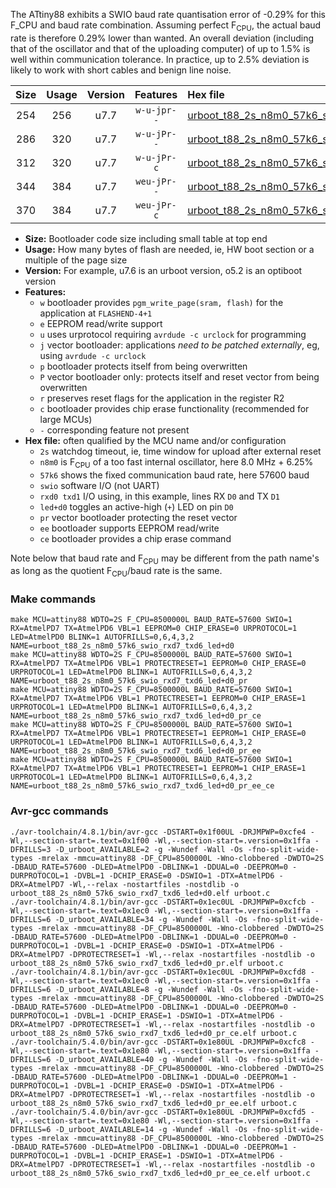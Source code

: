 The ATtiny88 exhibits a SWIO baud rate quantisation error of -0.29% for this F_CPU and baud rate combination. Assuming perfect F<sub>CPU</sub>, the actual baud rate is therefore 0.29% lower than wanted. An overall deviation (including that of the oscillator and that of the uploading computer) of up to 1.5% is well within communication tolerance. In practice, up to 2.5% deviation is likely to work with short cables and benign line noise.

|Size|Usage|Version|Features|Hex file|
|:-:|:-:|:-:|:-:|:--|
|254|256|u7.7|`w-u-jpr--`|[urboot_t88_2s_n8m0_57k6_swio_rxd7_txd6_led+d0.hex](https://raw.githubusercontent.com/stefanrueger/urboot.hex/main/u7.7/mcus/attiny88/watchdog_2_s/internal_oscillator_n%2B6.25%25/%2B8m000000_hz/%2B%2B57k6_baud/swio_rxd7_txd6/led%2Bd0/urboot_t88_2s_n8m0_57k6_swio_rxd7_txd6_led%2Bd0.hex)|
|286|320|u7.7|`w-u-jPr--`|[urboot_t88_2s_n8m0_57k6_swio_rxd7_txd6_led+d0_pr.hex](https://raw.githubusercontent.com/stefanrueger/urboot.hex/main/u7.7/mcus/attiny88/watchdog_2_s/internal_oscillator_n%2B6.25%25/%2B8m000000_hz/%2B%2B57k6_baud/swio_rxd7_txd6/led%2Bd0/urboot_t88_2s_n8m0_57k6_swio_rxd7_txd6_led%2Bd0_pr.hex)|
|312|320|u7.7|`w-u-jPr-c`|[urboot_t88_2s_n8m0_57k6_swio_rxd7_txd6_led+d0_pr_ce.hex](https://raw.githubusercontent.com/stefanrueger/urboot.hex/main/u7.7/mcus/attiny88/watchdog_2_s/internal_oscillator_n%2B6.25%25/%2B8m000000_hz/%2B%2B57k6_baud/swio_rxd7_txd6/led%2Bd0/urboot_t88_2s_n8m0_57k6_swio_rxd7_txd6_led%2Bd0_pr_ce.hex)|
|344|384|u7.7|`weu-jPr--`|[urboot_t88_2s_n8m0_57k6_swio_rxd7_txd6_led+d0_pr_ee.hex](https://raw.githubusercontent.com/stefanrueger/urboot.hex/main/u7.7/mcus/attiny88/watchdog_2_s/internal_oscillator_n%2B6.25%25/%2B8m000000_hz/%2B%2B57k6_baud/swio_rxd7_txd6/led%2Bd0/urboot_t88_2s_n8m0_57k6_swio_rxd7_txd6_led%2Bd0_pr_ee.hex)|
|370|384|u7.7|`weu-jPr-c`|[urboot_t88_2s_n8m0_57k6_swio_rxd7_txd6_led+d0_pr_ee_ce.hex](https://raw.githubusercontent.com/stefanrueger/urboot.hex/main/u7.7/mcus/attiny88/watchdog_2_s/internal_oscillator_n%2B6.25%25/%2B8m000000_hz/%2B%2B57k6_baud/swio_rxd7_txd6/led%2Bd0/urboot_t88_2s_n8m0_57k6_swio_rxd7_txd6_led%2Bd0_pr_ee_ce.hex)|

- **Size:** Bootloader code size including small table at top end
- **Usage:** How many bytes of flash are needed, ie, HW boot section or a multiple of the page size
- **Version:** For example, u7.6 is an urboot version, o5.2 is an optiboot version
- **Features:**
  + `w` bootloader provides `pgm_write_page(sram, flash)` for the application at `FLASHEND-4+1`
  + `e` EEPROM read/write support
  + `u` uses urprotocol requiring `avrdude -c urclock` for programming
  + `j` vector bootloader: applications *need to be patched externally*, eg, using `avrdude -c urclock`
  + `p` bootloader protects itself from being overwritten
  + `P` vector bootloader only: protects itself and reset vector from being overwritten
  + `r` preserves reset flags for the application in the register R2
  + `c` bootloader provides chip erase functionality (recommended for large MCUs)
  + `-` corresponding feature not present
- **Hex file:** often qualified by the MCU name and/or configuration
  + `2s` watchdog timeout, ie, time window for upload after external reset
  + `n8m0` is F<sub>CPU</sub> of a too fast internal oscillator, here 8.0 MHz + 6.25%
  + `57k6` shows the fixed communication baud rate, here 57600 baud
  + `swio` software I/O (not UART)
  + `rxd0 txd1` I/O using, in this example, lines RX `D0` and TX `D1`
  + `led+d0` toggles an active-high (`+`) LED on pin `D0`
  + `pr` vector bootloader protecting the reset vector
  + `ee` bootloader supports EEPROM read/write
  + `ce` bootloader provides a chip erase command


Note below that baud rate and F<sub>CPU</sub> may be different from the path name's as long as the quotient F<sub>CPU</sub>/baud rate is the same.

### Make commands
```
make MCU=attiny88 WDTO=2S F_CPU=8500000L BAUD_RATE=57600 SWIO=1 RX=AtmelPD7 TX=AtmelPD6 VBL=1 EEPROM=0 CHIP_ERASE=0 URPROTOCOL=1 LED=AtmelPD0 BLINK=1 AUTOFRILLS=0,6,4,3,2 NAME=urboot_t88_2s_n8m0_57k6_swio_rxd7_txd6_led+d0
make MCU=attiny88 WDTO=2S F_CPU=8500000L BAUD_RATE=57600 SWIO=1 RX=AtmelPD7 TX=AtmelPD6 VBL=1 PROTECTRESET=1 EEPROM=0 CHIP_ERASE=0 URPROTOCOL=1 LED=AtmelPD0 BLINK=1 AUTOFRILLS=0,6,4,3,2 NAME=urboot_t88_2s_n8m0_57k6_swio_rxd7_txd6_led+d0_pr
make MCU=attiny88 WDTO=2S F_CPU=8500000L BAUD_RATE=57600 SWIO=1 RX=AtmelPD7 TX=AtmelPD6 VBL=1 PROTECTRESET=1 EEPROM=0 CHIP_ERASE=1 URPROTOCOL=1 LED=AtmelPD0 BLINK=1 AUTOFRILLS=0,6,4,3,2 NAME=urboot_t88_2s_n8m0_57k6_swio_rxd7_txd6_led+d0_pr_ce
make MCU=attiny88 WDTO=2S F_CPU=8500000L BAUD_RATE=57600 SWIO=1 RX=AtmelPD7 TX=AtmelPD6 VBL=1 PROTECTRESET=1 EEPROM=1 CHIP_ERASE=0 URPROTOCOL=1 LED=AtmelPD0 BLINK=1 AUTOFRILLS=0,6,4,3,2 NAME=urboot_t88_2s_n8m0_57k6_swio_rxd7_txd6_led+d0_pr_ee
make MCU=attiny88 WDTO=2S F_CPU=8500000L BAUD_RATE=57600 SWIO=1 RX=AtmelPD7 TX=AtmelPD6 VBL=1 PROTECTRESET=1 EEPROM=1 CHIP_ERASE=1 URPROTOCOL=1 LED=AtmelPD0 BLINK=1 AUTOFRILLS=0,6,4,3,2 NAME=urboot_t88_2s_n8m0_57k6_swio_rxd7_txd6_led+d0_pr_ee_ce
```

### Avr-gcc commands
```
./avr-toolchain/4.8.1/bin/avr-gcc -DSTART=0x1f00UL -DRJMPWP=0xcfe4 -Wl,--section-start=.text=0x1f00 -Wl,--section-start=.version=0x1ffa -DFRILLS=3 -D_urboot_AVAILABLE=2 -g -Wundef -Wall -Os -fno-split-wide-types -mrelax -mmcu=attiny88 -DF_CPU=8500000L -Wno-clobbered -DWDTO=2S -DBAUD_RATE=57600 -DLED=AtmelPD0 -DBLINK=1 -DDUAL=0 -DEEPROM=0 -DURPROTOCOL=1 -DVBL=1 -DCHIP_ERASE=0 -DSWIO=1 -DTX=AtmelPD6 -DRX=AtmelPD7 -Wl,--relax -nostartfiles -nostdlib -o urboot_t88_2s_n8m0_57k6_swio_rxd7_txd6_led+d0.elf urboot.c
./avr-toolchain/4.8.1/bin/avr-gcc -DSTART=0x1ec0UL -DRJMPWP=0xcfcb -Wl,--section-start=.text=0x1ec0 -Wl,--section-start=.version=0x1ffa -DFRILLS=6 -D_urboot_AVAILABLE=34 -g -Wundef -Wall -Os -fno-split-wide-types -mrelax -mmcu=attiny88 -DF_CPU=8500000L -Wno-clobbered -DWDTO=2S -DBAUD_RATE=57600 -DLED=AtmelPD0 -DBLINK=1 -DDUAL=0 -DEEPROM=0 -DURPROTOCOL=1 -DVBL=1 -DCHIP_ERASE=0 -DSWIO=1 -DTX=AtmelPD6 -DRX=AtmelPD7 -DPROTECTRESET=1 -Wl,--relax -nostartfiles -nostdlib -o urboot_t88_2s_n8m0_57k6_swio_rxd7_txd6_led+d0_pr.elf urboot.c
./avr-toolchain/4.8.1/bin/avr-gcc -DSTART=0x1ec0UL -DRJMPWP=0xcfd8 -Wl,--section-start=.text=0x1ec0 -Wl,--section-start=.version=0x1ffa -DFRILLS=6 -D_urboot_AVAILABLE=8 -g -Wundef -Wall -Os -fno-split-wide-types -mrelax -mmcu=attiny88 -DF_CPU=8500000L -Wno-clobbered -DWDTO=2S -DBAUD_RATE=57600 -DLED=AtmelPD0 -DBLINK=1 -DDUAL=0 -DEEPROM=0 -DURPROTOCOL=1 -DVBL=1 -DCHIP_ERASE=1 -DSWIO=1 -DTX=AtmelPD6 -DRX=AtmelPD7 -DPROTECTRESET=1 -Wl,--relax -nostartfiles -nostdlib -o urboot_t88_2s_n8m0_57k6_swio_rxd7_txd6_led+d0_pr_ce.elf urboot.c
./avr-toolchain/5.4.0/bin/avr-gcc -DSTART=0x1e80UL -DRJMPWP=0xcfc8 -Wl,--section-start=.text=0x1e80 -Wl,--section-start=.version=0x1ffa -DFRILLS=6 -D_urboot_AVAILABLE=40 -g -Wundef -Wall -Os -fno-split-wide-types -mrelax -mmcu=attiny88 -DF_CPU=8500000L -Wno-clobbered -DWDTO=2S -DBAUD_RATE=57600 -DLED=AtmelPD0 -DBLINK=1 -DDUAL=0 -DEEPROM=1 -DURPROTOCOL=1 -DVBL=1 -DCHIP_ERASE=0 -DSWIO=1 -DTX=AtmelPD6 -DRX=AtmelPD7 -DPROTECTRESET=1 -Wl,--relax -nostartfiles -nostdlib -o urboot_t88_2s_n8m0_57k6_swio_rxd7_txd6_led+d0_pr_ee.elf urboot.c
./avr-toolchain/5.4.0/bin/avr-gcc -DSTART=0x1e80UL -DRJMPWP=0xcfd5 -Wl,--section-start=.text=0x1e80 -Wl,--section-start=.version=0x1ffa -DFRILLS=6 -D_urboot_AVAILABLE=14 -g -Wundef -Wall -Os -fno-split-wide-types -mrelax -mmcu=attiny88 -DF_CPU=8500000L -Wno-clobbered -DWDTO=2S -DBAUD_RATE=57600 -DLED=AtmelPD0 -DBLINK=1 -DDUAL=0 -DEEPROM=1 -DURPROTOCOL=1 -DVBL=1 -DCHIP_ERASE=1 -DSWIO=1 -DTX=AtmelPD6 -DRX=AtmelPD7 -DPROTECTRESET=1 -Wl,--relax -nostartfiles -nostdlib -o urboot_t88_2s_n8m0_57k6_swio_rxd7_txd6_led+d0_pr_ee_ce.elf urboot.c
```

